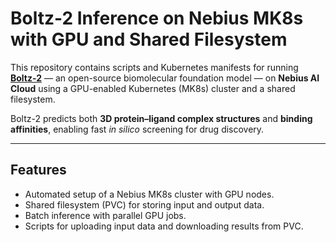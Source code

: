 # Boltz-2 Inference on Nebius MK8s with GPU and Shared Filesystem

This repository contains scripts and Kubernetes manifests for running **[Boltz-2](https://github.com/deepmind/boltz)** — an open-source biomolecular foundation model — on **Nebius AI Cloud** using a GPU-enabled Kubernetes (MK8s) cluster and a shared filesystem.

Boltz-2 predicts both **3D protein–ligand complex structures** and **binding affinities**, enabling fast *in silico* screening for drug discovery.

---

## Features
- Automated setup of a Nebius MK8s cluster with GPU nodes.
- Shared filesystem (PVC) for storing input and output data.
- Batch inference with parallel GPU jobs.
- Scripts for uploading input data and downloading results from PVC.
